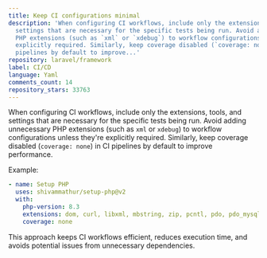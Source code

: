 ```yaml
---
title: Keep CI configurations minimal
description: 'When configuring CI workflows, include only the extensions, tools, and
  settings that are necessary for the specific tests being run. Avoid adding unnecessary
  PHP extensions (such as `xml` or `xdebug`) to workflow configurations unless they''re
  explicitly required. Similarly, keep coverage disabled (`coverage: none`) in CI
  pipelines by default to improve...'
repository: laravel/framework
label: CI/CD
language: Yaml
comments_count: 14
repository_stars: 33763
---
```


When configuring CI workflows, include only the extensions, tools, and settings that are necessary for the specific tests being run. Avoid adding unnecessary PHP extensions (such as `xml` or `xdebug`) to workflow configurations unless they're explicitly required. Similarly, keep coverage disabled (`coverage: none`) in CI pipelines by default to improve performance.

Example:
```yaml
- name: Setup PHP
  uses: shivammathur/setup-php@v2
  with:
    php-version: 8.3
    extensions: dom, curl, libxml, mbstring, zip, pcntl, pdo, pdo_mysql, :php-psr
    coverage: none
```

This approach keeps CI workflows efficient, reduces execution time, and avoids potential issues from unnecessary dependencies.
